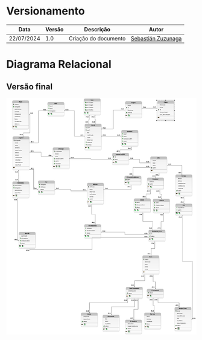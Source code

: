 # Versionamento

| Data       | Versão | Descrição | Autor |
|------------|--------|-----------|-------|
| 22/07/2024 | 1.0 | Criação do documento | [Sebastián Zuzunaga](https://github.com/sebazac332) |

# Diagrama Relacional

## Versão final
![Versão final](./Relacional_img/Relacional_backlog.png)
